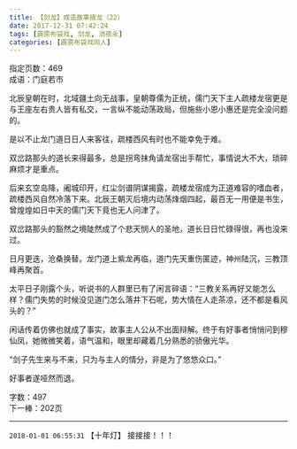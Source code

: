 ```yaml
---
title: 【剑龙】成语故事接龙（22）
date: 2017-12-31 07:42:24
tags: [霹雳布袋戏, 剑龙, 消夜永]
categories: [霹雳布袋戏同人]
---
```


<p dir="ltr"  >指定页数：469<br />成语：门庭若市<br /></p> 
<p dir="ltr"  >北辰皇朝在时，北域疆土向无战事，皇朝尊儒为正统，儒门天下主人疏楼龙宿更是与王座左右贵人皆有私交，一言纵不能动荡政局，但施些小恩小惠还是完全没问题的。</p> 
<p dir="ltr"  >是以不止龙门道日日人来客往，疏楼西风有时也不能幸免于难。</p> 
<p dir="ltr"  >双岔路那头的道长来得最多，总是拐弯抹角请龙宿出手帮忙，事情说大不大，琐碎麻烦才是重点。</p> 
<p dir="ltr"  >后来玄空岛降，阇城印开，红尘剑谱阴谋揭露，疏楼龙宿成为正道难容的嗜血者，疏楼西风自然冷落下来。北辰王朝灭后境内动荡烽烟四起，最百无一用便是书生，曾煌煌如日中天的儒门天下竟也无人问津了。</p> 
<p dir="ltr"  >双岔路那头的豁然之境陡然成了个悲天悯人的圣地，道长日日忙碌得很，再也没来过。</p> 
<p dir="ltr"  >日月更迭，沧桑换替。龙门道上紫龙再临，道门先天重伤匿迹，神州陆沉，三教顶峰再聚首。</p> 
<p dir="ltr"  >太平日子刚露个头，听说书的人群里已有了闲言碎语：“三教关系再好又能怎么样？儒门失势的时候没见道门怎么落井下石呢，势大情在人走茶凉，还不都是看风头的？”</p> 
<p dir="ltr"  >闲话传着仿佛也就成了事实，故事主人公从不出面辩解。终于有好事者悄悄问到穆仙凤，她微微笑着，语气温和，眼里却藏着几分熟悉的骄傲光华。</p> 
<p dir="ltr"  >“剑子先生来与不来，只为与主人的情分，非是为了悠悠众口。”</p> 
<p dir="ltr"  >好事者遂哑然而退。<br /></p> 
<p dir="ltr"  >字数：497<br />下一棒：202页</p>

<!-- more -->

---

`2018-01-01 06:55:31` 【十年灯】 接接接！！！
